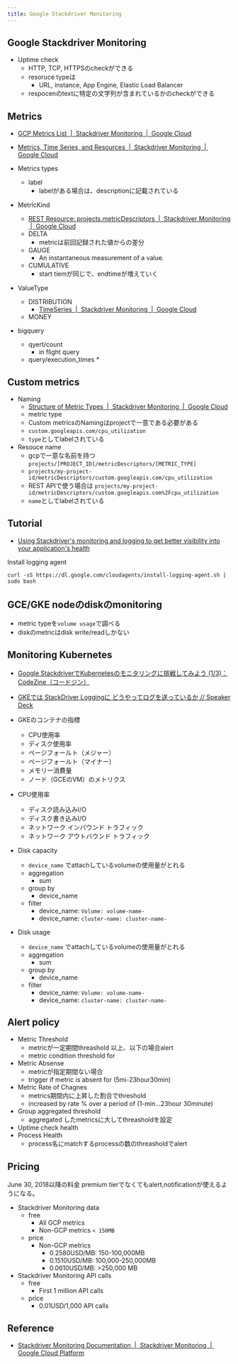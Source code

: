 ```yaml
---
title: Google Stackdriver Monitoring
---
```


## Google Stackdriver Monitoring

* Uptime check
    * HTTP, TCP, HTTPSのcheckができる
    * resoruce typeは
        * URL, instance, App Engine, Elastic Load Balancer
    * respocenのtextに特定の文字列が含まれているかのcheckができる

## Metrics
* [GCP Metrics List  |  Stackdriver Monitoring  |  Google Cloud](https://cloud.google.com/monitoring/api/metrics_gcp)
* [Metrics, Time Series, and Resources  |  Stackdriver Monitoring  |  Google Cloud](https://cloud.google.com/monitoring/api/v3/metrics)


* Metrics types
    * label
        * labelがある場合は、descriptionに記載されている
* MetricKind
    * [REST Resource: projects.metricDescriptors  |  Stackdriver Monitoring  |  Google Cloud](https://cloud.google.com/monitoring/api/ref_v3/rest/v3/projects.metricDescriptors#MetricKind)
    * DELTA
        * metricは前回記録された値からの差分
    * GAUGE
        * An instantaneous measurement of a value.
    * CUMULATIVE
        * start tiemが同じで、endtimeが増えていく
* ValueType
    * DISTRIBUTION
        * [TimeSeries  |  Stackdriver Monitoring  |  Google Cloud](https://cloud.google.com/monitoring/api/ref_v3/rest/v3/TimeSeries#Distribution)
    * MONEY


* bigquery
    * qyert/count
        * in flight query
    * query/execution_times 
        * 

## Custom metrics

* Naming
    * [Structure of Metric Types  |  Stackdriver Monitoring  |  Google Cloud](https://cloud.google.com/monitoring/api/v3/metrics-details#label_names)
    * metric type
    * Custom metricsのNamingはprojectで一意である必要がある
    * `custom.googleapis.com/cpu_utilization`
    * `type`としてlabelされている
* Resouce name
    * gcpで一意な名前を持つ`projects/[PROJECT_ID]/metricDescriptors/[METRIC_TYPE]`
    * `projects/my-project-id/metricDescriptors/custom.googleapis.com/cpu_utilization`
    * REST APIで使う場合は `projects/my-project-id/metricDescriptors/custom.googleapis.com%2Fcpu_utilization`
    * `name`としてlabelされている
        


## Tutorial
* [Using Stackdriver's monitoring and logging to get better visibility into your application's health](https://codelabs.developers.google.com/codelabs/cloud-stackdriver-getting-started/index.html?index=..%2F..%2Findex#0)

Install logging agent

```
curl -sS https://dl.google.com/cloudagents/install-logging-agent.sh | sudo bash
```

## GCE/GKE nodeのdiskのmonitoring
* metric typeを`volume usage`で調べる
* diskのmetricはdisk write/readしかない

## Monitoring Kubernetes
* [Google StackdriverでKubernetesのモニタリングに挑戦してみよう (1/3)：CodeZine（コードジン）](https://codezine.jp/article/detail/10644)
* [GKEでは StackDriver Loggingに どうやってログを送っているか // Speaker Deck](https://speakerdeck.com/ytakky2014/gkedeha-stackdriver-loggingni-douyatuteroguwosong-tuteiruka)

* GKEのコンテナの指標
    * CPU使用率
    * ディスク使用率
    * ページフォールト（メジャー）
    * ページフォールト（マイナー）
    * メモリー消費量
    * ノード（GCEのVM）のメトリクス
* CPU使用率
    * ディスク読み込みI/O
    * ディスク書き込みI/O
    * ネットワーク インバウンド トラフィック
    * ネットワーク アウトバウンド トラフィック


* Disk capacity
    * `device_name` でattachしているvolumeの使用量がとれる
    * aggregation
        * sum
    * group by
        * device_name
    * filter
        * device_name: `Volume: volume-name-`
        * device_name: `cluster-name: cluster-name-`
* Disk usage
    * `device_name` でattachしているvolumeの使用量がとれる
    * aggregation
        * sum
    * group by
        * device_name
    * filter
        * device_name: `Volume: volume-name-`
        * device_name: `cluster-name: cluster-name-`

## Alert policy

* Metric Threshold
    * metricが一定期間threashold 以上、以下の場合alert
    * metric condition threshold for 
* Metric Absense
    * metricが指定期間ない場合
    * trigger if metric is absent for (5mi-23hour30min)
* Metric Rate of Chagnes
    * metrics期間内に上昇した割合でthreshold
    * increased by rate % over a period of (1-min...23hour 30minute)
* Group aggregated threshold
    * aggregated したmetricsに大してthreasholdを設定
* Uptime check health
* Process Health
    * process名にmatchするprocessの数のthreasholdでalert

## Pricing
June 30, 2018以降の料金
premium tierでなくてもalert,notificationが使えるようになる。

* Stackdriver Monitoring data
    * free
        * All GCP metrics
        * Non-GCP metrics `< 150MB`
    * price
        * Non-GCP metrics
            * 0.2580USD/MB: 150-100,000MB
            * 0.1510USD/MB: 100,000-250,000MB
            * 0.0610USD/MB: >250,000 MB
* Stackdriver Monitoring API calls
    * free
        * First 1 million API calls
    * price
        * 0.01USD/1,000 API calls

## Reference
* [Stackdriver Monitoring Documentation  |  Stackdriver Monitoring  |  Google Cloud Platform](https://cloud.google.com/monitoring/docs/)
